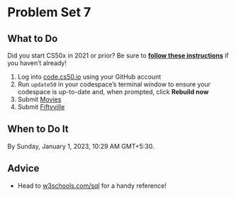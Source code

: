 # Problem Set 7

## **What to Do**

Did you start CS50x in 2021 or prior? Be sure to **[follow these instructions](https://cs50.harvard.edu/x/2022/new/#did-you-start-cs50x-in-2021-or-earlier)** if you haven’t already!

1. Log into [code.cs50.io](https://code.cs50.io/) using your GitHub account
2. Run `update50` in your codespace’s terminal window to ensure your codespace is up-to-date and, when prompted, click **Rebuild now**
3. Submit [Movies](../ProblemSets%204c4bcc2cf3cd425382614733495f6ba8/Movies%2046c68679568d47a3b7aa0df353b17f69.md)
4. Submit [Fiftyville](../ProblemSets%204c4bcc2cf3cd425382614733495f6ba8/Fiftyville%209c5d58d1b6c84aada295bd0cc84263d4.md)

## **When to Do It**

By Sunday, January 1, 2023, 10:29 AM GMT+5:30.

## **Advice**

- Head to [w3schools.com/sql](https://www.w3schools.com/sql/) for a handy reference!